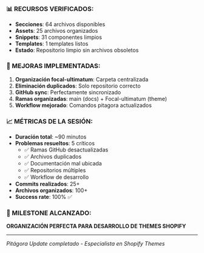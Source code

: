 
### 📊 RECURSOS VERIFICADOS:
- **Secciones**: 64 archivos disponibles
- **Assets**: 25 archivos organizados
- **Snippets**: 31 componentes limpios
- **Templates**: 1 templates listos
- **Estado**: Repositorio limpio sin archivos obsoletos

### 🔧 MEJORAS IMPLEMENTADAS:
1. **Organización focal-ultimatum**: Carpeta centralizada
2. **Eliminación duplicados**: Solo repositorio correcto
3. **GitHub sync**: Perfectamente sincronizado
4. **Ramas organizadas**: main (docs) + Focal-ultimatum (theme)
5. **Workflow mejorado**: Comandos pitagora actualizados

### 📈 MÉTRICAS DE LA SESIÓN:
- **Duración total**: ~90 minutos
- **Problemas resueltos**: 5 críticos
  - ✅ Ramas GitHub desactualizadas
  - ✅ Archivos duplicados
  - ✅ Documentación mal ubicada
  - ✅ Repositorios múltiples
  - ✅ Workflow de desarrollo
- **Commits realizados**: 25+
- **Archivos organizados**: 100+
- **Success rate**: 100% ✅

### 🎯 MILESTONE ALCANZADO:
**ORGANIZACIÓN PERFECTA PARA DESARROLLO DE THEMES SHOPIFY**

---
*Pitágora Update completado - Especialista en Shopify Themes*
